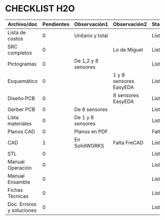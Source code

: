 # CHECKLIST H2O
|Archivo/doc|Pendientes |Observación1|Observación2|Status   |
| ------------ | ------------ | ------------ | ------------ | ------------ |
|Lista de costos|0|Unitario y total|   |Listo|
|SRC completos|0|   |Lo de Miguel|Listo|
|Pictogramas|0|De 1,2 y 8 sensores|   |Listo|
|Esquemático|0|   |1 y 8 sensores EasyEDA|Listo|
|Diseño PCB|0|   |8 sensores EasyEDA|Listo|
|Gerber PCB|0|De 8 sensores|   |Listo|
|Lista materiales|0|De 1 y 8 sensores|   |Listo|
|Planos CAD|0|Planos en PDF|   |Falta|
|CAD|1|En SolidWORKS|Falta FreCAD|Listo|
|STL|0|   |   |Listo|
|Manual Operación|0|   |   |Listo|
|Manual Ensamble|0|   |   |Listo|
|Fichas Técnicas|0|   |   |Listo|
|Doc. Errores y soluciones|0|   |    |Listo|
